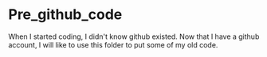 Pre_github_code
=======================

When I started coding, I didn't know github existed. Now that
I have a github account, I will like to use this folder to put some 
of my old code.
